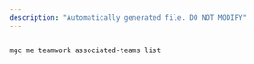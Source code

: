 ```yaml
---
description: "Automatically generated file. DO NOT MODIFY"
---
```


```cli

mgc me teamwork associated-teams list

```